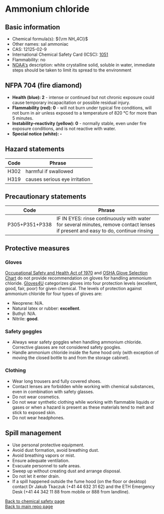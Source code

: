 # Ammonium chloride

## Basic information
- Chemical formula(s): ${\rm NH_4Cl}$
- Other names: sal ammoniac
- CAS: 12125-02-9
- International Chemical Safety Card (ICSC): [1051](https://inchem.org/documents/icsc/icsc/eics1051.htm)
- Flammability: no
- [NOAA's](https://cameochemicals.noaa.gov/chemical/2422) description: white crystalline solid, soluble in water, immediate steps should be taken to limit its spread to the environment

## NFPA 704 (fire diamond)
- **Health (blue): 2** - intense or continued but not chronic exposure could cause temporary incapacitation or possible residual injury.
- **Flammability (red): 0** - will not burn under typical fire conditions, will not burn in air unless exposed to a temperature of 820 °C for more than 5 minutes.
- **Instability–reactivity (yellow): 0** - normally stable, even under fire exposure conditions, and is not reactive with water.
- **Special notice (white): -**

## Hazard statements
| Code | Phrase                        |
| ---- | ----------------------------- |
| H302 | harmful if swallowed          |
| H319 | causes serious eye irritation |

## Precautionary statements
| Code           | Phrase                                                                                                                           |
| -------------- | -------------------------------------------------------------------------------------------------------------------------------- |
| P305+P351+P338 | IF IN EYES: rinse continuously with water for several minutes, remove contact lenses if present and easy to do, continue rinsing |

## Protective measures

### Gloves
[Occupational Safety and Health Act of 1970](https://www.osha.gov/sites/default/files/publications/osha3151.pdf) and [OSHA Glove Selection Chart](https://safety.fsu.edu/safety_manual/OSHA%20Glove%20Selection%20Chart.pdf) do not provide recommendation on gloves for handling ammonium chloride. [Gloves4U](https://www.gloves4u.eu/x/Chemical%20Resistant%20Chart%20-%20final%20(5).pdf) categorizes gloves into four protection levels (excellent, good, fair, poor) for given chemical. The levels of protection against ammonium chloride for four types of gloves are:

- Neoprene: N/A.
- Natural latex or rubber: **excellent**.
- Buthyl: N/A.
- Nitrile: **good**.

### Safety goggles
- Always wear safety goggles when handling ammonium chloride. Corrective glasses are not considered safety googles.
- Handle ammonium chloride inside the fume hood only (with exception of moving the closed bottle to and from the storage cabinet).

### Clothing
- Wear long trousers and fully covered shoes.
- Contact lenses are forbidden while working with chemical substances, even in combination with safety glasses.
- Do not wear cosmetics.
- Do not wear synthetic clothing while working with flammable liquids or gases or when a hazard is present as these materials tend to melt and stick to exposed skin.
- Do not wear headphones.

## Spill management
- Use personal protective equipment.
- Avoid dust formation, avoid breathing dust.
- Avoid breathing vapors or mist.
- Ensure adequate ventilation.
- Evacuate personnel to safe areas.
- Sweep up without creating dust and arrange disposal.
- Do not let it enter drain.
- If a spill happened outside the fume hood (on the floor or desktop) contact Dr Jakub Tkaczuk (+41 44 632 31 62) and the ETH Emergency Desk (+41 44 342 11 88 from mobile or 888 from landline).

[Back to chemical safety page](https://github.com/Global-Health-Engineering/group-safety/tree/main/02-chemical-safety)  
[Back to main repo page](https://github.com/Global-Health-Engineering/group-safety)
